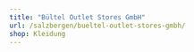 ```yaml
---
title: "Bültel Outlet Stores GmbH"
url: /salzbergen/bueltel-outlet-stores-gmbh/
shop: Kleidung
---
```

